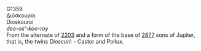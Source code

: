 G1359  
Διόσκουροι  
Dioskouroi  
*dee-os‘-koo-roy*  
From the alternate of [2203](g2203) and a form of the base of
[2877](g2877) sons of Jupiter, that is, the twins *Dioscuri:* - Castor
and Pollux.  
